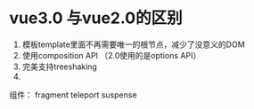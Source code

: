 # vue3.0 与vue2.0的区别

1. 模板template里面不再需要唯一的根节点，减少了没意义的DOM
2. 使用composition API （2.0使用的是options API）
3. 完美支持treeshaking
4. 

组件： fragment teleport suspense